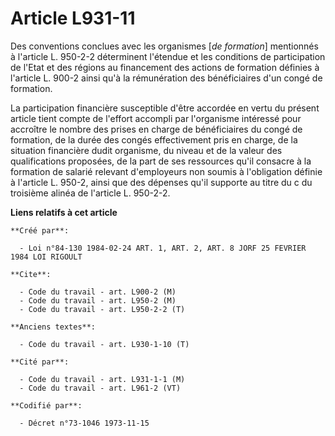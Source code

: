 # Article L931-11

Des conventions conclues avec les organismes [*de formation*] mentionnés à l'article L. 950-2-2 déterminent l'étendue et les
conditions de participation de l'Etat et des régions au financement des actions de formation définies à l'article L. 900-2
ainsi qu'à la rémunération des bénéficiaires d'un congé de formation.

La participation financière susceptible d'être accordée en vertu du présent article tient compte de l'effort accompli par
l'organisme intéressé pour accroître le nombre des prises en charge de bénéficiaires du congé de formation, de la durée des
congés effectivement pris en charge, de la situation financière dudit organisme, du niveau et de la valeur des qualifications
proposées, de la part de ses ressources qu'il consacre à la formation de salarié relevant d'employeurs non soumis à
l'obligation définie à l'article L. 950-2, ainsi que des dépenses qu'il supporte au titre du c du troisième alinéa de
l'article L. 950-2-2.

**Liens relatifs à cet article**

	**Créé par**:

	  - Loi n°84-130 1984-02-24 ART. 1, ART. 2, ART. 8 JORF 25 FEVRIER 1984 LOI RIGOULT

	**Cite**:

	  - Code du travail - art. L900-2 (M)
	  - Code du travail - art. L950-2 (M)
	  - Code du travail - art. L950-2-2 (T)

	**Anciens textes**:

	  - Code du travail - art. L930-1-10 (T)

	**Cité par**:

	  - Code du travail - art. L931-1-1 (M)
	  - Code du travail - art. L961-2 (VT)

	**Codifié par**:

	  - Décret n°73-1046 1973-11-15
